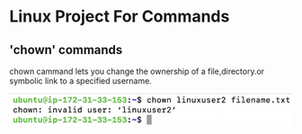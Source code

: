 # Linux Project For Commands

## 'chown' commands

chown cammand lets you change the ownership of a file,directory.or symbolic link to a specified username.

![Alt text](<Images/Screenshot 2023-12-26 at 15.28.06.png>)